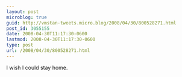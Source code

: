 ```yaml
---
layout: post
microblog: true
guid: http://vmstan-tweets.micro.blog/2008/04/30/800528271.html
post_id: 3055155
date: 2008-04-30T11:17:30-0600
lastmod: 2008-04-30T11:17:30-0600
type: post
url: /2008/04/30/800528271.html
---
```

I wish I could stay home.
